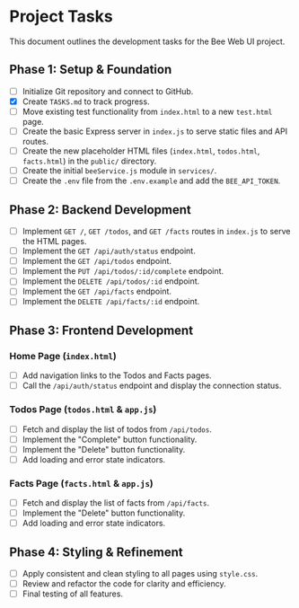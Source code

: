 # Project Tasks

This document outlines the development tasks for the Bee Web UI project.

## Phase 1: Setup & Foundation

-   [ ] Initialize Git repository and connect to GitHub.
-   [x] Create `TASKS.md` to track progress.
-   [ ] Move existing test functionality from `index.html` to a new `test.html` page.
-   [ ] Create the basic Express server in `index.js` to serve static files and API routes.
-   [ ] Create the new placeholder HTML files (`index.html`, `todos.html`, `facts.html`) in the `public/` directory.
-   [ ] Create the initial `beeService.js` module in `services/`.
-   [ ] Create the `.env` file from the `.env.example` and add the `BEE_API_TOKEN`.

## Phase 2: Backend Development

-   [ ] Implement `GET /`, `GET /todos`, and `GET /facts` routes in `index.js` to serve the HTML pages.
-   [ ] Implement the `GET /api/auth/status` endpoint.
-   [ ] Implement the `GET /api/todos` endpoint.
-   [ ] Implement the `PUT /api/todos/:id/complete` endpoint.
-   [ ] Implement the `DELETE /api/todos/:id` endpoint.
-   [ ] Implement the `GET /api/facts` endpoint.
-   [ ] Implement the `DELETE /api/facts/:id` endpoint.

## Phase 3: Frontend Development

### Home Page (`index.html`)
-   [ ] Add navigation links to the Todos and Facts pages.
-   [ ] Call the `/api/auth/status` endpoint and display the connection status.

### Todos Page (`todos.html` & `app.js`)
-   [ ] Fetch and display the list of todos from `/api/todos`.
-   [ ] Implement the "Complete" button functionality.
-   [ ] Implement the "Delete" button functionality.
-   [ ] Add loading and error state indicators.

### Facts Page (`facts.html` & `app.js`)
-   [ ] Fetch and display the list of facts from `/api/facts`.
-   [ ] Implement the "Delete" button functionality.
-   [ ] Add loading and error state indicators.

## Phase 4: Styling & Refinement

-   [ ] Apply consistent and clean styling to all pages using `style.css`.
-   [ ] Review and refactor the code for clarity and efficiency.
-   [ ] Final testing of all features.
